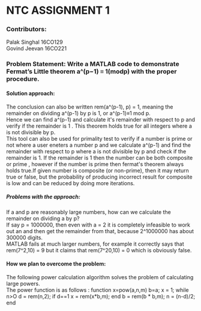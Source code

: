 # NTC ASSIGNMENT 1

### Contributors:

Palak Singhal	16CO129 <br/>
Govind Jeevan	16CO221

### Problem Statement: Write a MATLAB code to demonstrate Fermat’s Little theorem a^(p−1) ≡ 1(modp) with the proper procedure.

#### Solution approach:

The conclusion can also be written rem(a^(p-1), p) = 1, meaning the remainder on dividing a^(p-1) by p is 1, or a^(p-1)≡1 mod p. <br/> 
Hence we can find a^(p-1) and calculate it's remainder with respect to p and verify if the remainder is 1 . This theorem holds true for all integers where a is not divisible by p.<br/>
This tool can also be used for primality test to verify if a number is prime or not where a user eneters a number p and we calculate a^(p-1) and find the remainder with respect to p where a is not divisible by p and check if the remainder is 1. If the remainder is 1 then the number can be both composite or prime , however if the number is prime then fermat's theorem always holds true.If given number is composite (or non-prime), then it may return true or false, but the probability of producing incorrect result for composite is low and can be reduced by doing more iterations.


##### Problems with the approach:

If a and p are reasonably large numbers, how can we calculate the remainder on dividing a by p? <br/>
If say p = 1000000, then even with a = 2 it is completely infeasible to work out an and then get the remainder from that, because 2^1000000 has about 300000 digits.<br/>
MATLAB fails at much larger numbers, for example it correctly says that rem(7^2,10) = 9 but it claims that rem(7^20,10) = 0 which is obviously false.<br/>

#### How we plan to overcome the problem:
The following power calculation algorithm solves the problem of calculating large powers. <br/>
The power function is as follows :
function x=pow(a,n,m)
    b=a;
    x = 1;
    while n>O
        d = rem(n,2);
        if d==1
            x = rem(x*b,m);
        end
        b = rem(b * b,m);
        n = (n-d)/2;
    end
